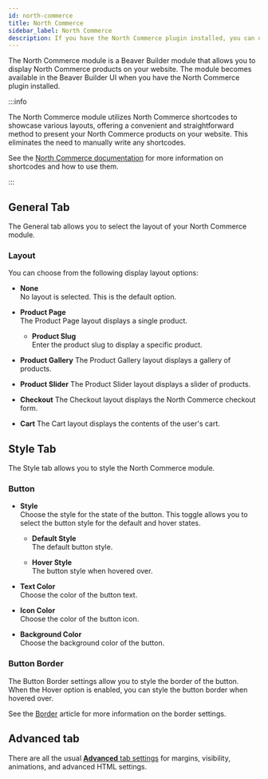 ```yaml
---
id: north-commerce
title: North Commerce
sidebar_label: North Commerce
description: If you have the North Commerce plugin installed, you can use the Beaver Builder North Commerce module to display products in your layouts.
---
```


The North Commerce module is a Beaver Builder module that allows you to display North Commerce products on your website. The module becomes available in the Beaver Builder UI when you have the North Commerce plugin installed.

:::info

The North Commerce module utilizes North Commerce shortcodes to showcase various layouts, offering a convenient and straightforward method to present your North Commerce products on your website. This eliminates the need to manually write any shortcodes.

See the [North Commerce documentation](https://docs.northcommerce.com/north-commerce/shortcodes/product-collections) for more information on shortcodes and how to use them.

:::

## General Tab

The General tab allows you to select the layout of your North Commerce module.

### Layout

You can choose from the following display layout options:

- **None**  
  No layout is selected. This is the default option.

- **Product Page**  
  The Product Page layout displays a single product.  

  - **Product Slug**  
    Enter the product slug to display a specific product.

- **Product Gallery** 
  The Product Gallery layout displays a gallery of products.

- **Product Slider** 
  The Product Slider layout displays a slider of products.

- **Checkout** 
  The Checkout layout displays the North Commerce checkout form.

- **Cart** 
  The Cart layout displays the contents of the user's cart.

## Style Tab

The Style tab allows you to style the North Commerce module.

### Button

- **Style**  
  Choose the style for the state of the button. This toggle allows you to select the button style for the default and hover states.  

  - **Default Style**  
    The default button style.

  - **Hover Style**  
    The button style when hovered over.

- **Text Color**  
  Choose the color of the button text.

- **Icon Color**  
  Choose the color of the button icon.

- **Background Color**  
  Choose the background color of the button.

### Button Border

The Button Border settings allow you to style the border of the button. When the Hover option is enabled, you can style the button border when hovered over.

See the [Border](basics/border.md) article for more information on the border settings.

## Advanced tab

There are all the usual [**Advanced** tab settings](../advanced-tab/index.md) for margins, visibility, animations, and advanced HTML settings.